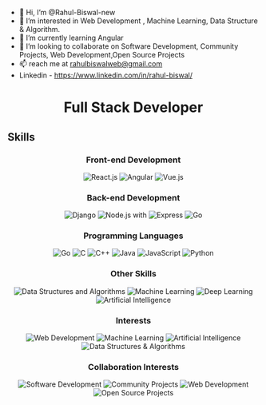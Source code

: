 - 👋 Hi, I’m @Rahul-Biswal-new
- 👀 I’m interested in Web Development , Machine Learning, Data Structure & Algorithm.
- 🌱 I’m currently learning Angular
- 💞️ I’m looking to collaborate on Software Development, Community Projects, Web Development,Open Source Projects
- 📫 reach me at rahulbiswalweb@gmail.com
-  Linkedin - https://www.linkedin.com/in/rahul-biswal/


<!---
Rahul-Biswal-new/Rahul-Biswal-new is a ✨ special ✨ repository because its `README.md` (this file) appears on your GitHub profile.
You can click the Preview link to take a look at your changes.
--->
<div align="center">

# Full Stack Developer

</div>

## Skills

<div align="center">

### Front-end Development
![React.js](https://img.shields.io/badge/-React.js-61DAFB?logo=react&logoColor=white&style=flat-square)
![Angular](https://img.shields.io/badge/-Angular-DD0031?logo=angular&logoColor=white&style=flat-square)
![Vue.js](https://img.shields.io/badge/-Vue.js-4FC08D?logo=vue.js&logoColor=white&style=flat-square)

### Back-end Development
![Django](https://img.shields.io/badge/-Django-092E20?logo=django&logoColor=white&style=flat-square)
![Node.js](https://img.shields.io/badge/-Node.js-339933?logo=node.js&logoColor=white&style=flat-square) with ![Express](https://img.shields.io/badge/-Express-000000?logo=express&logoColor=white&style=flat-square)
![Go](https://img.shields.io/badge/-Go-00ADD8?logo=go&logoColor=white&style=flat-square)

### Programming Languages
![Go](https://img.shields.io/badge/-Go-00ADD8?logo=go&logoColor=white&style=flat-square)
![C](https://img.shields.io/badge/-C-00599C?logo=c&logoColor=white&style=flat-square)
![C++](https://img.shields.io/badge/-C++-00599C?logo=c%2B%2B&logoColor=white&style=flat-square)
![Java](https://img.shields.io/badge/-Java-007396?logo=java&logoColor=white&style=flat-square)
![JavaScript](https://img.shields.io/badge/-JavaScript-F7DF1E?logo=javascript&logoColor=black&style=flat-square)
![Python](https://img.shields.io/badge/-Python-3776AB?logo=python&logoColor=white&style=flat-square)

### Other Skills
![Data Structures and Algorithms](https://img.shields.io/badge/-Data%20Structures%20and%20Algorithms-FF6C37?style=flat-square)
![Machine Learning](https://img.shields.io/badge/-Machine%20Learning-FF6C37?style=flat-square)
![Deep Learning](https://img.shields.io/badge/-Deep%20Learning-FF6C37?style=flat-square)
![Artificial Intelligence](https://img.shields.io/badge/-Artificial%20Intelligence-FF6C37?style=flat-square)

### Interests
![Web Development](https://img.shields.io/badge/-Web%20Development-3498DB?style=flat-square)
![Machine Learning](https://img.shields.io/badge/-Machine%20Learning-3498DB?style=flat-square)
![Artificial Intelligence](https://img.shields.io/badge/-Artificial%20Intelligence-3498DB?style=flat-square)
![Data Structures & Algorithms](https://img.shields.io/badge/-Data%20Structures%20%26%20Algorithms-3498DB?style=flat-square)

### Collaboration Interests
![Software Development](https://img.shields.io/badge/-Software%20Development-FFA500?style=flat-square)
![Community Projects](https://img.shields.io/badge/-Community%20Projects-FFA500?style=flat-square)
![Web Development](https://img.shields.io/badge/-Web%20Development-FFA500?style=flat-square)
![Open Source Projects](https://img.shields.io/badge/-Open%20Source%20Projects-FFA500?style=flat-square)

</div>


